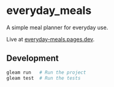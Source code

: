 # everyday_meals

A simple meal planner for everyday use.

Live at [everyday-meals.pages.dev](https://everyday-meals.pages.dev/).

## Development

```sh
gleam run   # Run the project
gleam test  # Run the tests
```
